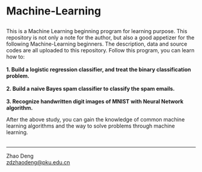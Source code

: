 #    Machine-Learning  <p align = "center"> 

This is a Machine Learning beginning program for learning purpose. This repository is not only a note for the author, but also a good appetizer for the following Machine-Learning beginners. The description, data and source codes are all uploaded to this repository. Follow this program, you can learn how to: <br><br>
**1. Build a logistic regression classifier, and treat the binary classification problem.**<br><br>
**2. Build a naive Bayes spam classifier to classify the spam emails.**<br><br>
**3. Recognize handwritten digit images of MNIST with Neural Network algorithm.** <br>

After the above study, you can gain the knowledge of common machine learning algorithms and the way to solve problems through machine learning.<br><br>

------------
Zhao Deng<br>
zdzhaodeng@pku.edu.cn

